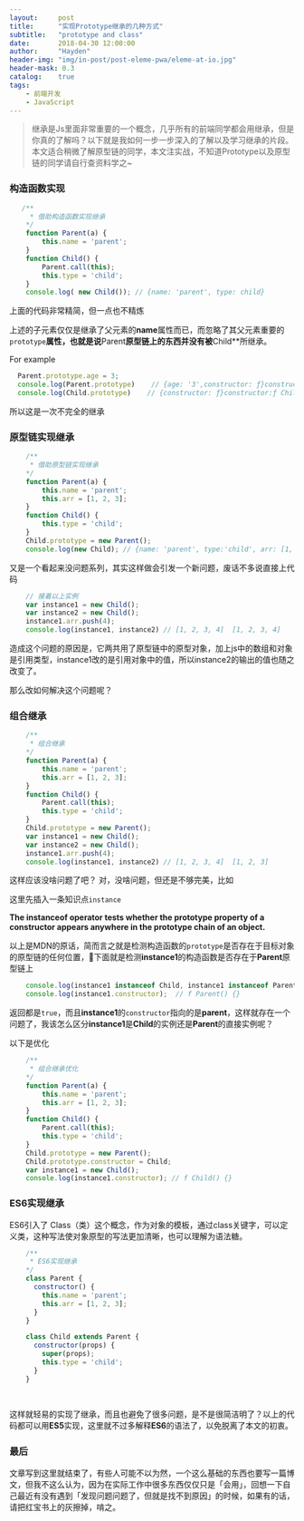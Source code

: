 ```yaml
---
layout:     post
title:      "实现Prototype继承的几种方式"
subtitle:   "prototype and class"
date:       2018-04-30 12:00:00 
author:     "Hayden"
header-img: "img/in-post/post-eleme-pwa/eleme-at-io.jpg"
header-mask: 0.3
catalog:    true
tags:
    - 前端开发
    - JavaScript
---
```


> 继承是Js里面非常重要的一个概念，几乎所有的前端同学都会用继承，但是你真的了解吗？以下就是我如何一步一步深入的了解以及学习继承的片段。
> 本文适合稍微了解原型链的同学，本文注实战，不知道Prototype以及原型链的同学请自行查资料学之~

### 构造函数实现

```js
   /**
     * 借助构造函数实现继承
    */
    function Parent(a) {
        this.name = 'parent';
    }
    function Child() {
        Parent.call(this); 
        this.type = 'child';
    }
    console.log( new Child()); // {name: 'parent', type: child}
```
上面的代码非常精简，但一点也不精炼

上述的子元素仅仅是继承了父元素的**name**属性而已，而忽略了其父元素重要的<code>prototype</code>**属性，也就是说**Parent**原型链上的东西并没有被**Child**所继承。

For example
```js
  Parent.prototype.age = 3;
  console.log(Parent.prototype)    // {age: '3',constructor: ƒ}constructor:ƒ Child1()__proto__:Objec}
  console.log(Child.prototype)    // {constructor: ƒ}constructor:ƒ Child1()__proto__:Object}
```

所以这是一次不完全的继承

### 原型链实现继承

```js
    /**
     * 借助原型链实现继承
    */
    function Parent(a) {
        this.name = 'parent';
        this.arr = [1, 2, 3];
    }
    function Child() {
        this.type = 'child';
    }
    Child.prototype = new Parent();
    console.log(new Child); // {name: 'parent', type:'child', arr: [1, 2, 3], ...} 
```
又是一个看起来没问题系列，其实这样做会引发一个新问题，废话不多说直接上代码

```js
    // 接着以上实例
    var instance1 = new Child();
    var instance2 = new Child();
    instance1.arr.push(4);
    console.log(instance1, instance2) // [1, 2, 3, 4]  [1, 2, 3, 4]
```

造成这个问题的原因是，它两共用了原型链中的原型对象，加上js中的数组和对象是引用类型，instance1改的是引用对象中的值，所以instance2的输出的值也随之改变了。

那么改如何解决这个问题呢？

### 组合继承

```js
    /**
     * 组合继承
    */
    function Parent(a) {
        this.name = 'parent';
        this.arr = [1, 2, 3];
    }
    function Child() {
        Parent.call(this);
        this.type = 'child';
    }
    Child.prototype = new Parent();
    var instance1 = new Child();
    var instance2 = new Child();
    instance1.arr.push(4);
    console.log(instance1, instance2) // [1, 2, 3, 4]  [1, 2, 3]
```
这样应该没啥问题了吧？ 对，没啥问题，但还是不够完美，比如

这里先插入一条知识点<code>instance</code>

**The instanceof operator tests whether the prototype property of a constructor appears anywhere in the prototype chain of an object.**

以上是MDN的原话，简而言之就是检测构造函数的<code>prototype</code>是否存在于目标对象的原型链的任何位置，下面就是检测**instance1**的构造函数是否存在于**Parent**原型链上

```js
    console.log(instance1 instanceof Child, instance1 instanceof Parent);  // true true
    console.log(instance1.constructor);  // f Parent() {}
```
返回都是<code>true</code>，而且**instance1**的<code>constructor</code>指向的是**parent**，这样就存在一个问题了，我该怎么区分**instance1**是**Child**的实例还是**Parent**的直接实例呢？

以下是优化

```js
    /**
     * 组合继承优化
    */
    function Parent(a) {
        this.name = 'parent';
        this.arr = [1, 2, 3];
    }
    function Child() {
        Parent.call(this);
        this.type = 'child';
    }
    Child.prototype = new Parent();
    Child.prototype.constructor = Child;
    var instance1 = new Child();
    console.log(instance1.constructor); // f Child() {}
```

### ES6实现继承

ES6引入了 Class（类）这个概念，作为对象的模板，通过class关键字，可以定义类，这种写法使对象原型的写法更加清晰，也可以理解为语法糖。

```js
    /**
     * ES6实现继承
    */
    class Parent {
      constructor() {  
        this.name = 'parent';
        this.arr = [1, 2, 3];
      }
    }

    class Child extends Parent { 
      constructor(props) {
        super(props);
        this.type = 'child';
      }
    }
    
    
```
这样就轻易的实现了继承，而且也避免了很多问题，是不是很简洁明了？以上的代码都可以用**ES5**实现，这里就不过多解释**ES6**的语法了，以免脱离了本文的初衷。

### 最后

文章写到这里就结束了，有些人可能不以为然，一个这么基础的东西也要写一篇博文，但我不这么认为，因为在实际工作中很多东西仅仅只是「会用」，回想一下自己最近有没有遇到「发现问题问题了，但就是找不到原因」的时候，如果有的话，请把红宝书上的灰擦掉，啃之。